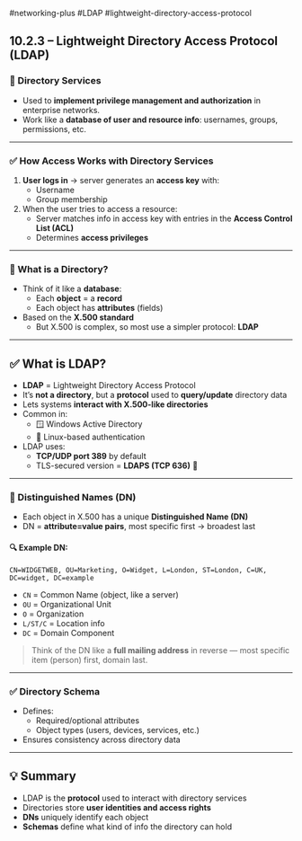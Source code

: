 #networking-plus #LDAP #lightweight-directory-access-protocol

## 10.2.3 – Lightweight Directory Access Protocol (LDAP)

### 🧱 Directory Services

- Used to **implement privilege management and authorization** in enterprise networks.
- Work like a **database of user and resource info**: usernames, groups, permissions, etc.

---

### ✅ How Access Works with Directory Services

1. **User logs in** → server generates an **access key** with:
   - Username
   - Group membership
2. When the user tries to access a resource:
   - Server matches info in access key with entries in the **Access Control List (ACL)**
   - Determines **access privileges**

---

### 🧱 What is a Directory?

- Think of it like a **database**:
  - Each **object** = a **record**
  - Each object has **attributes** (fields)
- Based on the **X.500 standard**
  - But X.500 is complex, so most use a simpler protocol: **LDAP**

---

## ✅ What is LDAP?

- **LDAP** = Lightweight Directory Access Protocol
- It’s **not a directory**, but a **protocol** used to **query/update** directory data
- Lets systems **interact with X.500-like directories**
- Common in:
  - 🪟 Windows Active Directory
  - 🐧 Linux-based authentication
- LDAP uses:
  - **TCP/UDP port 389** by default
  - TLS-secured version = **LDAPS (TCP 636)** 🔐

---

### 🧱 Distinguished Names (DN)

- Each object in X.500 has a unique **Distinguished Name (DN)**  
- DN = **attribute=value pairs**, most specific first → broadest last

#### 🔍 Example DN:
```
CN=WIDGETWEB, OU=Marketing, O=Widget, L=London, ST=London, C=UK, DC=widget, DC=example
```

- `CN` = Common Name (object, like a server)
- `OU` = Organizational Unit
- `O` = Organization
- `L/ST/C` = Location info
- `DC` = Domain Component

> Think of the DN like a **full mailing address** in reverse — most specific item (person) first, domain last.

---

### ✅ Directory Schema

- Defines:
  - Required/optional attributes
  - Object types (users, devices, services, etc.)
- Ensures consistency across directory data

---

## 💡 Summary

- LDAP is the **protocol** used to interact with directory services
- Directories store **user identities and access rights**
- **DNs** uniquely identify each object
- **Schemas** define what kind of info the directory can hold
